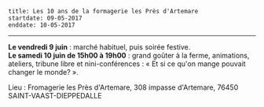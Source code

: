     title: Les 10 ans de la formagerie les Près d'Artemare
    startdate: 09-05-2017
    enddate: 10-05-2017
---

 **Le vendredi 9 juin** : marché habituel, puis soirée festive.  
 **Le samedi 10 juin de 15h00 à 19h00** : grand goûter à la ferme, animations, ateliers, tribune libre et nini-conférences : « Et si ce qu'on mange pouvait changer le monde? ».

Lieu : Fromagerie les Près d'Artemare, 308 impasse d'Artemare, 76450 SAINT-VAAST-DIEPPEDALLE